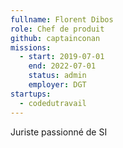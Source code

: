```yaml
---
fullname: Florent Dibos
role: Chef de produit 
github: captainconan
missions:
  - start: 2019-07-01
    end: 2022-07-01
    status: admin
    employer: DGT
startups:
  - codedutravail
---
```


Juriste passionné de SI
